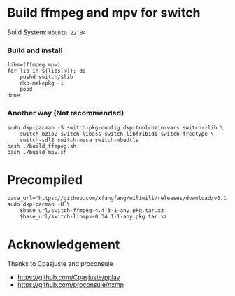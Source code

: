 # Build ffmpeg and mpv for switch

Build System: `Ubuntu 22.04`

### Build and install

```shell
libs=(ffmpeg mpv)
for lib in ${libs[@]}; do
    pushd switch/$lib
    dkp-makepkg -i
    popd 
done
```

### Another way (Not recommended)

```shell
sudo dkp-pacman -S switch-pkg-config dkp-toolchain-vars switch-zlib \
    switch-bzip2 switch-libass switch-libfribidi switch-freetype \
    switch-sdl2 switch-mesa switch-mbedtls
bash ./build_ffmpeg.sh
bash ./build_mpv.sh
```

# Precompiled

```
base_url="https://github.com/xfangfang/wiliwili/releases/download/v0.1.0"
sudo dkp-pacman -U \
    $base_url/switch-ffmpeg-4.4.3-1-any.pkg.tar.xz
    $base_url/switch-libmpv-0.34.1-1-any.pkg.tar.xz
```

# Acknowledgement

Thanks to Cpasjuste and proconsule

- https://github.com/Cpasjuste/pplay
- https://github.com/proconsule/nxmp